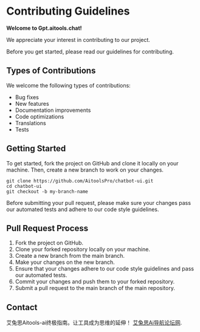 # Contributing Guidelines
**Welcome to Gpt.aitools.chat!**

We appreciate your interest in contributing to our project.

Before you get started, please read our guidelines for contributing.

## Types of Contributions
We welcome the following types of contributions:

- Bug fixes
- New features
- Documentation improvements
- Code optimizations
- Translations
- Tests


## Getting Started
To get started, fork the project on GitHub and clone it locally on your machine. Then, create a new branch to work on your changes.

```
git clone https://github.com/AitoolsPro/chatbot-ui.git
cd chatbot-ui
git checkout -b my-branch-name

```

Before submitting your pull request, please make sure your changes pass our automated tests and adhere to our code style guidelines.

## Pull Request Process
1. Fork the project on GitHub.
2. Clone your forked repository locally on your machine.
3. Create a new branch from the main branch.
4. Make your changes on the new branch.
5. Ensure that your changes adhere to our code style guidelines and pass our automated tests.
6. Commit your changes and push them to your forked repository.
7. Submit a pull request to the main branch of the main repository.

## Contact
艾兔思Aitools-ai终极指南。让工具成为思维的延伸！ [艾兔思Ai导航论坛网](https://www.aitools.chat/).